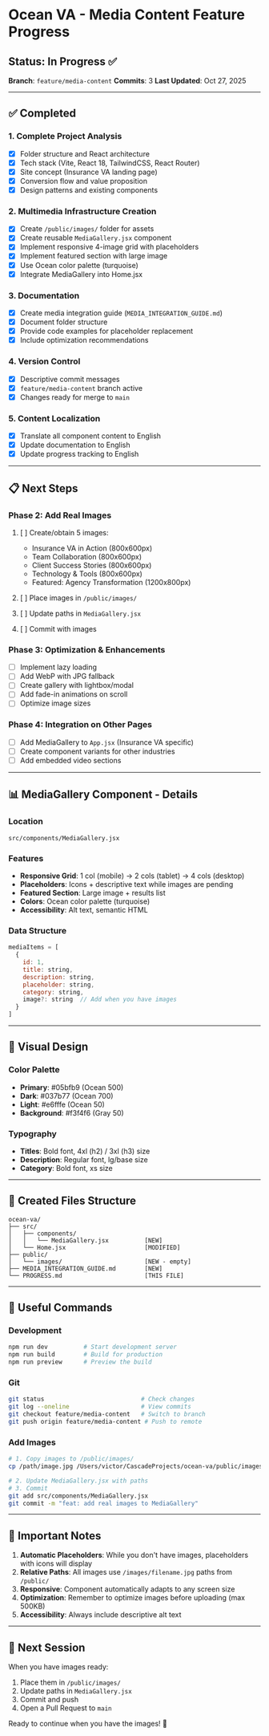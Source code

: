 # Ocean VA - Media Content Feature Progress

## Status: In Progress ✅

**Branch**: `feature/media-content`
**Commits**: 3
**Last Updated**: Oct 27, 2025

---

## ✅ Completed

### 1. Complete Project Analysis
- [x] Folder structure and React architecture
- [x] Tech stack (Vite, React 18, TailwindCSS, React Router)
- [x] Site concept (Insurance VA landing page)
- [x] Conversion flow and value proposition
- [x] Design patterns and existing components

### 2. Multimedia Infrastructure Creation
- [x] Create `/public/images/` folder for assets
- [x] Create reusable `MediaGallery.jsx` component
- [x] Implement responsive 4-image grid with placeholders
- [x] Implement featured section with large image
- [x] Use Ocean color palette (turquoise)
- [x] Integrate MediaGallery into Home.jsx

### 3. Documentation
- [x] Create media integration guide (`MEDIA_INTEGRATION_GUIDE.md`)
- [x] Document folder structure
- [x] Provide code examples for placeholder replacement
- [x] Include optimization recommendations

### 4. Version Control
- [x] Descriptive commit messages
- [x] `feature/media-content` branch active
- [x] Changes ready for merge to `main`

### 5. Content Localization
- [x] Translate all component content to English
- [x] Update documentation to English
- [x] Update progress tracking to English

---

## 📋 Next Steps

### Phase 2: Add Real Images
1. [ ] Create/obtain 5 images:
   - Insurance VA in Action (800x600px)
   - Team Collaboration (800x600px)
   - Client Success Stories (800x600px)
   - Technology & Tools (800x600px)
   - Featured: Agency Transformation (1200x800px)

2. [ ] Place images in `/public/images/`
3. [ ] Update paths in `MediaGallery.jsx`
4. [ ] Commit with images

### Phase 3: Optimization & Enhancements
- [ ] Implement lazy loading
- [ ] Add WebP with JPG fallback
- [ ] Create gallery with lightbox/modal
- [ ] Add fade-in animations on scroll
- [ ] Optimize image sizes

### Phase 4: Integration on Other Pages
- [ ] Add MediaGallery to `App.jsx` (Insurance VA specific)
- [ ] Create component variants for other industries
- [ ] Add embedded video sections

---

## 📊 MediaGallery Component - Details

### Location
```
src/components/MediaGallery.jsx
```

### Features
- **Responsive Grid**: 1 col (mobile) → 2 cols (tablet) → 4 cols (desktop)
- **Placeholders**: Icons + descriptive text while images are pending
- **Featured Section**: Large image + results list
- **Colors**: Ocean color palette (turquoise)
- **Accessibility**: Alt text, semantic HTML

### Data Structure
```jsx
mediaItems = [
  {
    id: 1,
    title: string,
    description: string,
    placeholder: string,
    category: string,
    image?: string  // Add when you have images
  }
]
```

---

## 🎨 Visual Design

### Color Palette
- **Primary**: #05bfb9 (Ocean 500)
- **Dark**: #037b77 (Ocean 700)
- **Light**: #e6fffe (Ocean 50)
- **Background**: #f3f4f6 (Gray 50)

### Typography
- **Titles**: Bold font, 4xl (h2) / 3xl (h3) size
- **Description**: Regular font, lg/base size
- **Category**: Bold font, xs size

---

## 📁 Created Files Structure

```
ocean-va/
├── src/
│   ├── components/
│   │   └── MediaGallery.jsx          [NEW]
│   └── Home.jsx                      [MODIFIED]
├── public/
│   └── images/                       [NEW - empty]
├── MEDIA_INTEGRATION_GUIDE.md        [NEW]
└── PROGRESS.md                       [THIS FILE]
```

---

## 🔧 Useful Commands

### Development
```bash
npm run dev          # Start development server
npm run build        # Build for production
npm run preview      # Preview the build
```

### Git
```bash
git status                           # Check changes
git log --oneline                    # View commits
git checkout feature/media-content   # Switch to branch
git push origin feature/media-content # Push to remote
```

### Add Images
```bash
# 1. Copy images to /public/images/
cp /path/image.jpg /Users/victor/CascadeProjects/ocean-va/public/images/

# 2. Update MediaGallery.jsx with paths
# 3. Commit
git add src/components/MediaGallery.jsx
git commit -m "feat: add real images to MediaGallery"
```

---

## 📝 Important Notes

1. **Automatic Placeholders**: While you don't have images, placeholders with icons will display
2. **Relative Paths**: All images use `/images/filename.jpg` paths from `/public/`
3. **Responsive**: Component automatically adapts to any screen size
4. **Optimization**: Remember to optimize images before uploading (max 500KB)
5. **Accessibility**: Always include descriptive alt text

---

## 🚀 Next Session

When you have images ready:
1. Place them in `/public/images/`
2. Update paths in `MediaGallery.jsx`
3. Commit and push
4. Open a Pull Request to `main`

Ready to continue when you have the images! 🎉
